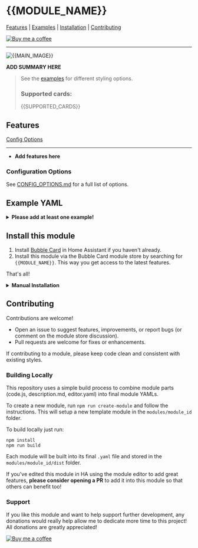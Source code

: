 # {{MODULE_NAME}}

[Features](#features) | [Examples](#example-yaml) | [Installation](#install-this-module) | [Contributing](#contributing)

[![Buy me a coffee](https://img.shields.io/badge/Buy_me_a_coffee-yellow?logo=buymeacoffee&logoColor=darkred)](https://buymeacoffee.com/lsmarsden)

---

![{{MAIN_IMAGE}}](assets/{{MAIN_IMAGE}})

**ADD SUMMARY HERE**

> See the [examples](#example-yaml) for different styling options.
>
> ### Supported cards:
>
> {{SUPPORTED_CARDS}}

## Features

[Config Options](#configuration-options)

---

- **Add features here**

### Configuration Options

See [CONFIG_OPTIONS.md](CONFIG_OPTIONS.md) for a full list of options.

## Example YAML

  <details>
    <summary><strong>Please add at least one example!</strong></summary>
    <p>Some example:</p>

```yaml
type: custom:bubble-card
card_type:
modules:
  - ${{MODULE_ID}}
${{MODULE_ID}}:
```

  </details>

## Install this module

1. Install [Bubble Card](https://github.com/Clooos/Bubble-Card) in Home Assistant if you haven't already.
2. Install this module via the Bubble Card module store by searching for `{{MODULE_NAME}}`. This way you get access to
   the latest features.

That's all!

<details><summary><strong>Manual Installation</strong></summary>

Built modules are available in the `modules/{{MODULE_ID}}/dist/` folder for manual installation.

To install the built YAML directly, go to the module store and use the 'Import from YAML' option, then paste the built
module inside.

</details>

## Contributing

Contributions are welcome!

- Open an issue to suggest features, improvements, or report bugs (or comment on the module store discussion).
- Pull requests are welcome for fixes or enhancements.

If contributing to a module, please keep code clean and consistent with existing styles.

### Building Locally

This repository uses a simple build process to combine module parts (code.js, description.md, editor.yaml) into final
module YAMLs.

To create a new module, run `npm run create-module` and follow the instructions. This will setup
a new template module in the `modules/module_id` folder.

To build locally just run:

```
npm install
npm run build
```

Each module will be built into its final `.yaml` file and stored in the `modules/module_id/dist` folder.

If you've edited this module in HA using the module editor to add great features, **please consider
opening a PR** to add it into this module so that others can benefit too!

### Support

If you like this module and want to help support further development, any donations
would really help allow me to dedicate more time to this project! All donations are greatly appreciated!

[![Buy me a coffee](https://img.shields.io/badge/Buy_me_a_coffee-yellow?logo=buymeacoffee&logoColor=darkred)](https://buymeacoffee.com/lsmarsden)
